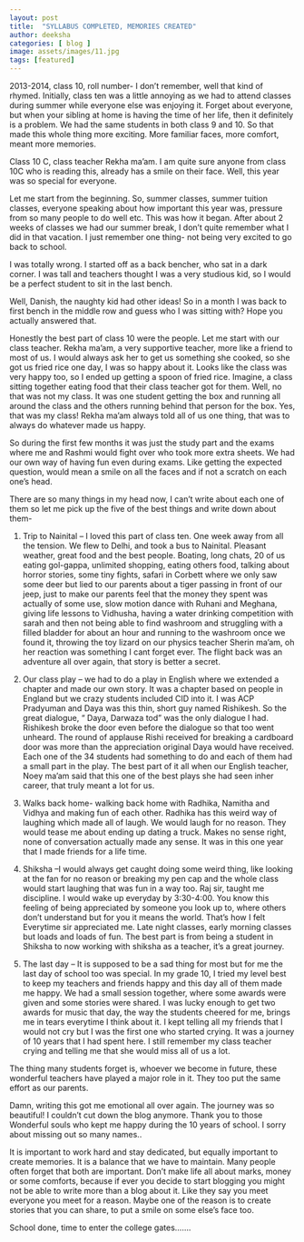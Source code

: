 ```yaml
---
layout: post
title:  "SYLLABUS COMPLETED, MEMORIES CREATED"
author: deeksha
categories: [ blog ]
image: assets/images/11.jpg
tags: [featured]
---
```


2013-2014, class 10, roll number- I don’t remember, well that kind of rhymed. Initially, class ten was a little annoying as we had to attend classes during summer while everyone else was enjoying it. Forget about everyone, but when your sibling at home is having the time of her life, then it definitely is a problem.
We had the same students in both class 9 and 10. So that made this whole thing more exciting. More familiar faces, more comfort, meant more memories.

Class 10 C, class teacher Rekha ma’am. I am quite sure anyone from class 10C who is reading this, already has a smile on their face. Well, this year was so special for everyone.

Let me start from the beginning. So, summer classes, summer tuition classes, everyone speaking about how important this year was, pressure from so many people to do well etc. This was how it began. After about 2 weeks of classes we had our summer break, I don’t quite remember what I did in that vacation. I just remember one thing- not being very excited to go back to school.

I was totally wrong. I started off as a back bencher, who sat in a dark corner. I was tall and teachers thought I was a very studious kid, so I would be a perfect student to sit in the last bench.

Well, Danish, the naughty kid had other ideas! So in a month I was back to first bench in the middle row and guess who I was sitting with? Hope you actually answered that.

Honestly the best part of class 10 were the people. Let me start with our class teacher. Rekha ma’am, a very supportive teacher, more like a friend to most of us. I would always ask her to get us something she cooked, so she got us fried rice one day, I was so happy about it. Looks like the class was very happy too, so I ended up getting a spoon of fried rice. Imagine, a class sitting together eating food that their class teacher got for them. Well, no that was not my class. It was one student getting the box and running all around the class and the others running behind that person for the box. Yes, that was my class! Rekha ma’am always told all of us one thing, that was to always do whatever made us happy.

So during the first few months it was just the study part and the exams where me and Rashmi would fight over who took more extra sheets. We had our own way of having fun even during exams. Like getting the expected question, would mean a smile on all the faces and if not a scratch on each one’s head.

There are so many things in my head now, I can’t write about each one of them so let me pick up the five of the best things and write down about them-

1) Trip to Nainital – I loved this part of class ten. One week away from all the tension. We flew to Delhi, and took a bus to Nainital. Pleasant weather, great food and the best people. Boating, long chats, 20 of us eating gol-gappa, unlimited shopping, eating others food, talking about horror stories, some tiny fights, safari in Corbett where we only saw some deer but lied to our parents about a tiger passing in front of our jeep, just to make our parents feel that the money they spent was actually of some use, slow motion dance with Ruhani and Meghana, giving life lessons to Vidhusha, having a water drinking competition with sarah and then not being able to find washroom and struggling with a filled bladder for about an hour and running to the washroom once we found it, throwing the toy lizard on our physics teacher Sherin ma’am, oh her reaction was something I cant forget ever. The flight back was an adventure all over again, that story is better a secret.

2) Our class play – we had to do a play in English where we extended a chapter and made our own story. It was a chapter based on people in England but we crazy students included CID into it. I was ACP Pradyuman and Daya was this thin, short guy named Rishikesh. So the great dialogue, “ Daya, Darwaza tod” was the only dialogue I had. Rishikesh broke the door even before the dialogue so that too went unheard. The round of applause Rishi received for breaking a cardboard door was more than the appreciation original Daya would have received. Each one of the 34 students had something to do and each of them had a small part in the play. The best part of it all when our English teacher, Noey ma’am said that this one of the best plays she had seen inher career, that truly meant a lot for us.

3) Walks back home- walking back home with Radhika, Namitha and Vidhya and making fun of each other. Radhika has this weird way of laughing which made all of laugh. We would laugh for no reason. They would tease me about ending up dating a truck. Makes no sense right, none of conversation actually made any sense. It was in this one year that I made friends for a life time.

4) Shiksha –I would always get caught doing some weird thing, like looking at the fan for no reason or breaking my pen cap and the whole class would start laughing that was fun in a way too. Raj sir, taught me discipline. I would wake up everyday by 3:30-4:00. You know this feeling of being appreciated by someone you look up to, where others don’t understand but for you it means the world. That’s how I felt Everytime sir appreciated me. Late night classes, early morning classes but loads and loads of fun. The best part is from being a student in Shiksha to now working with shiksha as a teacher, it’s a great journey.

5) The last day – It is supposed to be a sad thing for most but for me the last day of school too was special. In my grade 10, I tried my level best to keep my teachers and friends happy and this day all of them made me happy. We had a small session together, where some awards were given and some stories were shared. I was lucky enough to get two awards for music that day, the way the students cheered for me, brings me in tears everytime I think about it.
I kept telling all my friends that I would not cry but I was the first one who started crying. It was a journey of 10 years that I had spent here. I still remember my class teacher crying and telling me that she would miss all of us a lot.

The thing many students forget is, whoever we become in future, these wonderful teachers have played a major role in it. They too put the same effort as our parents.

Damn, writing this got me emotional all over again. The journey was so beautiful! I couldn’t cut down the blog anymore. Thank you to those Wonderful souls who kept me happy during the 10 years of school. I sorry about missing out so many names..

It is important to work hard and stay dedicated, but equally important to create memories. It is a balance that we have to maintain. Many people often forget that both are important. Don’t make life all about marks, money or some comforts, because if ever you decide to start blogging you might not be able to write more than a blog about it. Like they say you meet everyone you meet for a reason. Maybe one of the reason is to create stories that you can share, to put a smile on some else’s face too.

School done, time to enter the college gates…….
